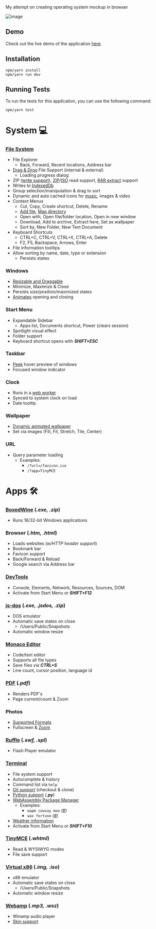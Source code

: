 My attempt on creating operating system mockup in browser

![image](https://user-images.githubusercontent.com/49656590/236868869-c41fbc98-54d8-4a5b-bac3-4020186fca30.png)

## Demo
Check out the live demo of the application [here](https://cute-os.vercel.app/).

## Installation
```
npm/yarn install
npm/yarn run dev
```

## Running Tests
To run the tests for this application, you can use the following command:
```
npm/yarn test
```
# System 💻

### [File System](https://github.com/jvilk/BrowserFS)

- File Explorer
  - Back, Forward, Recent locations, Address bar
- [Drag & Drop](https://developer.mozilla.org/en-US/docs/Web/API/HTML_Drag_and_Drop_API) File Support (internal & external)
  - Loading progress dialog
- ZIP ([write support](https://www.npmjs.com/package/fflate)), [ZIP](https://github.com/jvilk/BrowserFS/blob/master/src/backend/ZipFS.ts)/[ISO](https://github.com/jvilk/BrowserFS/blob/master/src/backend/IsoFS.ts) read support, [RAR extract](https://www.npmjs.com/package/node-unrar-js) support
- Writes to [IndexedDb](https://developer.mozilla.org/en-US/docs/Web/API/IndexedDB_API)
- Group selection/manipulation & drag to sort
- Dynamic and auto cached icons for [music](https://github.com/Borewit/music-metadata-browser), images & video
- Context Menus
  - Cut, Copy, Create shortcut, Delete, Rename
  - [Add file](https://developer.mozilla.org/en-US/docs/Web/API/File/Using_files_from_web_applications), [Map directory](https://developer.mozilla.org/en-US/docs/Web/API/File_System_Access_API)
  - Open with, Open file/folder location, Open in new window
  - Download, Add to archive, Extract here, Set as wallpaper
  - Sort by, New Folder, New Text Document
- Keyboard Shortcuts
  - CTRL+C, CTRL+V, CTRL+X, CTRL+A, Delete
  - F2, F5, Backspace, Arrows, Enter
- File information tooltips
- Allow sorting by name, date, type or extension
  - Persists states

### Windows

- [Resizable and Draggable](https://github.com/bokuweb/react-rnd)
- Minimize, Maximize & Close
- Persists size/position/maximized states
- [Animates](https://www.framer.com/motion/) opening and closing

### Start Menu

- Expandable Sidebar
  - Apps list, Documents shortcut, Power (clears session)
- Spotlight visual effect
- Folder support
- Keyboard shortcut opens with **_SHIFT+ESC_**

### Taskbar

- [Peek](https://github.com/bubkoo/html-to-image) hover preview of windows
- Focused window indicator

### Clock

- Runs in a [web worker](https://developer.mozilla.org/en-US/docs/Web/API/Web_Workers_API/Using_web_workers)
- Synced to system clock on load
- Date tooltip

### Wallpaper

- [Dynamic animated wallpaper](https://www.vantajs.com/)
- Set via images (Fill, Fit, Stretch, Tile, Center)

### URL

- Query parameter loading
  - Examples:
    - `/?url=/favicon.ico`
    - `/?app=TinyMCE`

# Apps 🛠️

### [BoxedWine](http://www.boxedwine.org/) (**_.exe, .zip_**)

- Runs 16/32-bit Windows applications

### Browser (**_.htm, .html_**)

- Loads websites (_w/HTTP header support_)
- Bookmark bar
- Favicon support
- Back/Forward & Reload
- Google search via Address bar

### [DevTools](https://eruda.liriliri.io/)

- Console, Elements, Network, Resources, Sources, DOM
- Activate from Start Menu or **_SHIFT+F12_**

### [js-dos](https://js-dos.com/) (**_.exe, .jsdos, .zip_**)

- DOS emulator
- Automatic save states on close
  - /Users/Public/Snapshots
- Automatic window resize

### [Monaco Editor](https://microsoft.github.io/monaco-editor/)

- Code/text editor
- Supports all file types
- Save files via **_CTRL+S_**
- Line count, cursor position, language id

### [PDF](https://mozilla.github.io/pdf.js/) (**_.pdf_**)

- Renders PDF's
- Page current/count & Zoom

### Photos

- [Supported Formats](https://developer.mozilla.org/en-US/docs/Web/HTML/Element/img#supported_image_formats)
- Fullscreen & [Zoom](https://github.com/anvaka/panzoom)

### [Ruffle](https://ruffle.rs/) (**_.swf, .spl_**)

- Flash Player emulator

### [Terminal](https://xtermjs.org/)

- File system support
- Autocomplete & history
- Command list via `help`
- [Git support](https://isomorphic-git.org/) (checkout & clone)
- [Python support](https://pyodide.org/) (**_.py_**)
- [WebAssembly Package Manager](https://wapm.io/)
  - Examples:
    - `wapm cowsay moo` ([\#](https://wapm.io/package/cowsay))
    - `wax fortune` ([\#](https://wapm.io/package/fortune))
- [Weather information](https://wttr.in/)
- Activate from Start Menu or **_SHIFT+F10_**

### [TinyMCE](https://www.tiny.cloud/tinymce/) (**_.whtml_**)

- Read & WYSIWYG modes
- File save support

### [Virtual x86](https://copy.sh/v86/) (**_.img, .iso_**)

- x86 emulator
- Automatic save states on close
  - /Users/Public/Snapshots
- Automatic window resize

### [Webamp](https://webamp.org/) (**_.mp3, .wsz_**)

- Winamp audio player
- [Skin support](https://skins.webamp.org/)

